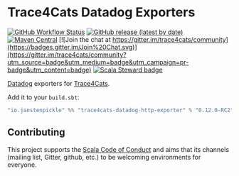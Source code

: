 # Trace4Cats Datadog Exporters

[![GitHub Workflow Status](https://img.shields.io/github/workflow/status/trace4cats/trace4cats-datadog/Continuous%20Integration)](https://github.com/trace4cats/trace4cats-datadog/actions?query=workflow%3A%22Continuous%20Integration%22)
[![GitHub release (latest by date)](https://img.shields.io/github/v/release/trace4cats/trace4cats-datadog?label=stable)](https://github.com/trace4cats/trace4cats-datadog/releases/latest)
[![Maven Central](https://img.shields.io/maven-central/v/io.janstenpickle/trace4cats-datadog-http-exporter_2.13?label=early)](https://maven-badges.herokuapp.com/maven-central/io.janstenpickle/trace4cats-datadog-http-exporter_2.13)
[![Join the chat at https://gitter.im/trace4cats/community](https://badges.gitter.im/Join%20Chat.svg)](https://gitter.im/trace4cats/community?utm_source=badge&utm_medium=badge&utm_campaign=pr-badge&utm_content=badge)
[![Scala Steward badge](https://img.shields.io/badge/Scala_Steward-helping-blue.svg?style=flat&logo=data:image/png;base64,iVBORw0KGgoAAAANSUhEUgAAAA4AAAAQCAMAAAARSr4IAAAAVFBMVEUAAACHjojlOy5NWlrKzcYRKjGFjIbp293YycuLa3pYY2LSqql4f3pCUFTgSjNodYRmcXUsPD/NTTbjRS+2jomhgnzNc223cGvZS0HaSD0XLjbaSjElhIr+AAAAAXRSTlMAQObYZgAAAHlJREFUCNdNyosOwyAIhWHAQS1Vt7a77/3fcxxdmv0xwmckutAR1nkm4ggbyEcg/wWmlGLDAA3oL50xi6fk5ffZ3E2E3QfZDCcCN2YtbEWZt+Drc6u6rlqv7Uk0LdKqqr5rk2UCRXOk0vmQKGfc94nOJyQjouF9H/wCc9gECEYfONoAAAAASUVORK5CYII=)](https://scala-steward.org)

[Datadog] exporters for [Trace4Cats].

Add it to your `build.sbt`:

```scala
"io.janstenpickle" %% "trace4cats-datadog-http-exporter" % "0.12.0-RC2"
```


## Contributing

This project supports the [Scala Code of Conduct](https://typelevel.org/code-of-conduct.html) and aims that its channels
(mailing list, Gitter, github, etc.) to be welcoming environments for everyone.

[Trace4Cats]: https://github.com/trace4cats/trace4cats
[Datadog]: https://datadog.com/
